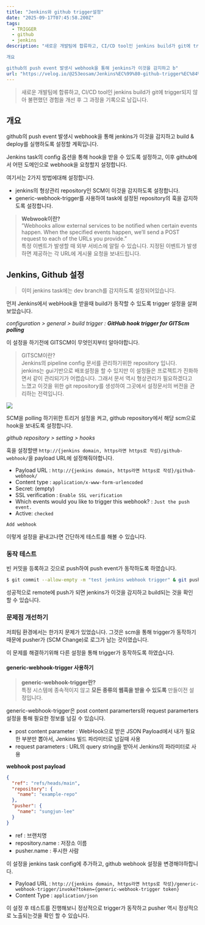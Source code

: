 ```yaml
---
title: "Jenkins와 github trigger설정"
date: "2025-09-17T07:45:58.200Z"
tags:
  - TRIGGER
  - github
  - jenkins
description: "새로운 개발팀에 합류하고, CI/CD tool인 jenkins build가 git에 trigger되지 않아 불편했던 경험을 개선 후 그 과정을 기록으로 남깁니다.

개요

github의 push event 발생시 webhook을 통해 jenkins가 이것을 감지하고 b"
url: "https://velog.io/@253eosam/Jenkins%EC%99%80-github-trigger%EC%84%A4%EC%A0%95"
---
```


> 새로운 개발팀에 합류하고, CI/CD tool인 jenkins build가 git에 trigger되지 않아 불편했던 경험을 개선 후 그 과정을 기록으로 남깁니다.

## 개요

github의 push event 발생시 webhook을 통해 jenkins가 이것을 감지하고 build & deploy를 실행하도록 설정할 계획입니다.

Jenkins task의 config 옵션을 통해 hook을 받을 수 있도록 설정하고, 이후 github에서 어떤 도메인으로 webhook을 요청할지 설정합니다.

여기서는 2가지 방법에대해 설정합니다.

*   jenkins의 형상관리 repository인 SCM이 이것을 감지하도록 설정합니다.
*   generic-webhook-trigger를 사용하여 task에 설정된 repository의 훅을 감지하도록 설정합니다.

> **Webwook이란?**  
> ”Webhooks allow external services to be notified when certain events happen. When the specified events happen, we’ll send a POST request to each of the URLs you provide.”  
> 특정 이벤트가 발생할 때 외부 서비스에 알릴 수 있습니다. 지정된 이벤트가 발생하면 제공하는 각 URL에 게시물 요청을 보내드립니다.

## Jenkins, Github 설정

> 이미 jenkins task에는 dev branch를 감지하도록 설정되어있습니다.

먼저 Jenkins에서 webHook을 받을때 build가 동작할 수 있도록 trigger 설정을 살펴보았습니다.

_configuration > general > build trigger : **GitHub hook trigger for GITScm polling**_

이 설정을 하기전에 GITSCM이 무엇인지부터 알아야합니다.

> GITSCM이란?  
> Jenkins의 pipeline config 문서를 관리하기위한 repository 입니다.  
> jenkins는 gui기반으로 배포설정을 할 수 있지만 이 설정들은 프로젝트가 진화하면서 같이 관리되기가 어렵습니다. 그래서 문서 역시 형상관리가 필요하겠다고 느꼈고 이것을 위한 git repository를 생성하여 그곳에서 설정문서의 버전을 관리하는 전력입니다.

![](https://velog.velcdn.com/images/253eosam/post/591c87ce-5f15-4317-9cac-1022b63d8137/image.png)

SCM을 polling 하기위한 트리거 설정을 켜고, github repository에서 해당 scm으로 hook을 보내도록 설정합니다.

_github repository > setting > hooks_

훅을 설정할땐 `http://{jenkins domain, https라면 https로 작성}/github-webhook/`을 payload URL에 설정해줘야합니다.

*   Payload URL : `http://{jenkins domain, https라면 https로 작성}/github-webhook/`
*   Content type : `application/x-www-form-urlencoded`
*   Secret: (empty)
*   SSL verification : `Enable SSL verification`
*   Which events would you like to trigger this webhook? : `Just the push event.`
*   Active: `checked`

`Add webhook`

이렇게 설정을 끝내고나면 간단하게 테스트를 해볼 수 있습니다.

### 동작 테스트

빈 커밋을 등록하고 깃으로 push하여 push event가 동작하도록 하였습니다.

```bash
$ git commit --allow-empty -m "test jenkins webhook trigger" & git push
```

성공적으로 remote에 push가 되면 jenkins가 이것을 감지하고 build되는 것을 확인 할 수 있습니다.

### 문제점 개선하기

저희팀 환경에서는 한가지 문제가 있었습니다. 그것은 scm을 통해 trigger가 동작하기 때문에 pusher가 (SCM Change)로 로그가 남는 것이였습니다.

이 문제를 해결하기위해 다른 설정을 통해 trigger가 동작하도록 하였습니다.

#### generic-webhook-trigger 사용하기

> **generic-webhook-trigger란?**  
> 특정 시스템에 종속적이지 않고 **모든 종류의 웹훅을 받을 수 있도록** 만들이전 설정입니다.

generic-webhook-trigger은 post content paramerters와 request paramerters 설정을 통해 필요한 정보를 넘길 수 있습니다.

*   post content parameter : WebHook으로 받은 JSON Payload에서 내가 필요한 부분만 뽑아서, Jenkins 빌드 파라미터로 넘길때 사용
*   request parameters : URL의 query string을 받아서 Jenkins의 파라미터로 사용

**webhook post payload**

```json
{
  "ref": "refs/heads/main",
  "repository": {
    "name": "example-repo"
  },
  "pusher": {
    "name": "sungjun-lee"
  }
}
```

*   ref : 브랜치명
*   repository.name : 저장소 이름
*   pusher.name : 푸시한 사람

이 설정을 jenkins task config에 추가하고, github webhook 설정을 변경해야하합니다.

*   Payload URL : `http://{jenkins domain, https라면 https로 작성}/generic-webhook-trigger/invoke?token={generic-webhook-trigger token}`
*   Content Type : `application/json`

이 설정 후 테스트를 진행해보니 정상적으로 trigger가 동작하고 pusher 역시 정상적으로 노출되는것을 확인 할 수 있습니다.